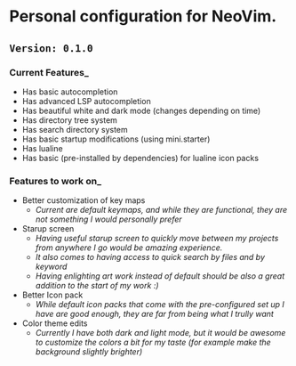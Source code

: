 # Personal configuration for NeoVim. <br>
`Version: 0.1.0`
---
### Current Features_ 
+ Has basic autocompletion
+ Has advanced LSP autocompletion
+ Has beautiful white and dark mode (changes depending on time)
+ Has directory tree system
+ Has search directory system
+ Has basic startup modifications (using mini.starter)
+ Has lualine
+ Has basic (pre-installed by dependencies) for lualine icon packs 

### Features to work on_
+ Better customization of key maps
  + _Current are default keymaps, and while they are functional, they are not something I would personally prefer_
+ Starup screen
  + _Having useful starup screen to quickly move between my projects from anywhere I go would be amazing experience._
  + _It also comes to having access to quick search by files and by keyword_
  + _Having enlighting art work instead of default should be also a great addition to the start of my work :)_
+ Better Icon pack
  + _While default icon packs that come with the pre-configured set up I have are good enough, they are far from being what I trully want_
+ Color theme edits
  + _Currently I have both dark and light mode, but it would be awesome to customize the colors a bit for my taste (for example make the background slightly brighter)_




